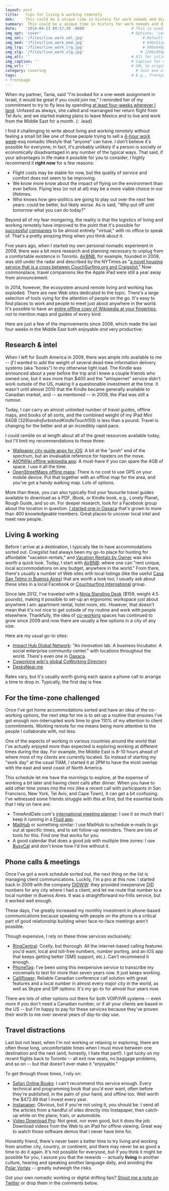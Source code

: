 ```yaml
---
layout: post
title:   Tips for living & working remotely
dek:     This could be a unique time in history for work nomads and digital drifters
summary:  This could be a unique time in history for work nomads and digital drifters       # 140 characters or less!
date:    '2014-04-23 09:57:39 -0600'                    # This is used in place of the filename
img_opt: 'cover'                                        # Options: 'cover' or 'inlne' or 'none'
img_sml: '/files/live_work_sml.jpg'                          # Default on cover or inline
img_med: '/files/live_work_med.jpg'                          # 640x512px cover, inline
img_lrg: '/files/live_work_lrg.jpg'                          # 800x640px cover, inline
img_xlg: '/files/live_work_xlg.jpg'                         # 1200x960px cover only
img_alt: ''                                             # Alt for inline
img_caption: ''                                         # Caption for either
img_url: ''                                             # URL to original image
category: covering                                        # Just one of the 4xCs
tags:                                                   # E.g., frontpage
- frontpage
---
```


When my partner, Tania, said "I'm booked for a one-week assignment in Israel, it would be great if you could join me," I reminded her of my commitment to try to fly less by spending [at least four-weeks wherever I land](http://phillipadsmith.com/2013/10/when-i-fly-i-try-to-stay-put-for-a-while-it-works.html). Unfazed as always, she called and rearranged her return flight from Tel Aviv, and we started making plans to leave Mexico and to live and work from the Middle East for a month.
{: .lead}

I find it challenging to write about living and working remotely without feeling a small bit like one of those people trying to sell a [4-hour work week](http://www.amazon.com/gp/product/B002WE46UW/ref=as_li_ss_tl?ie=UTF8&camp=1789&creative=390957&creativeASIN=B002WE46UW&linkCode=as2&tag=phillipadsmit-20)-esq nomadic lifestyle that "anyone" can have. I don't believe it's possible for everyone; in fact, it's probably unlikely if a person is  socially or economically disadvantaged in any number of the typical ways. That said, if your advantages in life make it possible for you to consider, I highly recommend it **right now** for a few reasons:

* Flight costs may be stable for now, but the quality of service and comfort does not seem to be improving. 
* We know more know about the impact of flying on the environment than ever before. Flying less (or not at all) may be a more viable choice in our lifetimes.
* Who knows how geo-politics are going to play out over the next few years: could be better, but likely worse. As is said, "Why put off until tomorrow what you can do today?"

Beyond all of my fear mongering, the reality is that the logistics of living and working remotely have improved to the point that it's possible for [successful](http://www.businessinsider.com/automattics-awesome-remote-work-culture-2013-8) [companies](http://www.amazon.com/gp/product/B00C0ALZ0W/ref=as_li_ss_tl?ie=UTF8&camp=1789&creative=390957&creativeASIN=B00C0ALZ0W&linkCode=as2&tag=phillipadsmit-20) to be almost entirely "virtual," with no office to speak of. That's a pretty amazing thing when you think about it.

Five years ago, when I started my own personal nomadic experiment in 2009, there was a bit more research and planning necessary to unplug from a comfortable existence in Toronto. [AirBNB](http://airbnb.com), for example, founded in 2008, was still under the radar and described by the NYTimes as "[a novel housing service that is a cross between CouchSurfing.org and Craigslist.](http://query.nytimes.com/gst/fullpage.html?res=9C00EFDD153EF932A35752C1A96F9C8B63)" Now commonplace, travel companions like the Apple iPad were still a year away from announcement.

In 2014, however, the ecosystem around remote living and working has exploded. There are new Web sites dedicated to the topic. There's a large selection of tools vying for the attention of people on the go. It's easy to find places to work and people to meet just about anywhere in the world. It's possible to have an [entire offline copy of Wikipedia at your fingertips](), not to mention maps and guides of every kind. 

Here are just a few of the improvements since 2009, which made the last four weeks in the Middle East both enjoyable _and_ very productive:

## Research & intel

When I left for South America in 2009, there was ample info available to me -- _if_ I wanted to add the weight of several dead-tree information delivery systems (aka "books") to my otherwise light load. The Kindle was announced about a year before the trip and I knew a couple friends who owned one, but it was more than $400 and the "whispernet" service didn't work outside of the US, making it a questionable investment at the time. It wasn't until almost 2010 that the Kindle became generally available to Canadian market, and -- as mentioned -- in 2009, the iPad was still a rumour. 

Today, I can carry an almost unlimited number of travel guides, offline maps, and books of all sorts, and the combined weight of my iPad Mini 64GB ($329) and refurbished Kindle Touch ($50) is less than a pound. Travel is changing for the better and at an incredibly rapid pace.

I could ramble on at length about all of the great resources available today, but I'll limit my recommendations to these three:

* [Wallpaper city guide apps for iOS](http://ca.phaidon.com/apps/wallpaper-city-guides/): A bit at the "posh" end of the spectrum, but an invaluable reference for hipsters on the move.
* [AllOfWiki offline wikipedia app](https://itunes.apple.com/us/app/all-wiki-offline-wikipedia/id364878448?mt=8): A must-have if you can spare the 4GB of space. I use it all the time. 
* [OpenStreetMaps offline maps](https://wiki.openstreetmap.org/wiki/Offline_Openstreetmap): There is no cost to use GPS on your mobile device. Put that together with an offline map for the area, and you've got a handy walking map. Lots of options.

More than these, you can also typically find your favourite travel guides available to download as a PDF, iBook, or Kindle book, e.g., Lonely Planet, Rough Guide, and so on. For deeper research, look for a Facebook group about the location in question. [I started one in Oaxaca](https://www.facebook.com/groups/152261324884922/) that's grown to more than 400 knowledgeable members. Great places to uncover local intel and meet new people.

## Living & working

Before I arrive at a destination, I typically like to have accommodations sorted out. Craigslist had always been my go-to place for hunting for affordable "vacation rentals," and [Vacation Rentals by Owner](http://www.vrbo.com/) was also worth a quick look. Today, I start with [AirBNB](https://www.airbnb.com): where one can "rent unique, local accommodations on any budget, anywhere in the world." From there, there's usually a number of Web sites with local listings (like the useful [Casa San Telmo in Buenos Aires](http://www.casasantelmo.com.ar/)) that are worth a look too; I usually ask about these sites in a  local Facebook or [Couchsurfing International](https://www.couchsurfing.org) group. 

Since late 2012, I've traveled with a [Ninja Standing Desk](http://www.amazon.com/gp/product/B00AZOMMUC/ref=as_li_ss_tl?ie=UTF8&camp=1789&creative=390957&creativeASIN=B00AZOMMUC&linkCode=as2&tag=phillipadsmit-20) ($159, weight 4.5 pounds), making it possible to set-up an ergonomic workspace just about anywhere I am: apartment rental, hotel room, etc. However, that doesn't mean that it's not nice to get outside of my routine and work with people elsewhere. Thankfully, the idea of [co-working](http://wiki.coworking.org/w/page/16583831/FrontPage#WhatisCoworking) spaces has continued to grow since 2009 and now there are usually a few options in a city of any size. 

Here are my usual go-to sites:

* [Impact Hub Global Network](http://www.impacthub.net/): "An innovation lab. A business Incubator. A social enterprise community center." with locations throughout the world. There's even one in [Oaxaca](http://www.huboaxaca.org/).
* [Coworking wiki's global CoWorking Directory](http://wiki.coworking.org/w/page/29303049/Directory)
* [DesksNear.me](https://desksnear.me/)

Rates vary, but it's usually worth giving each space a phone call to arrange a time to drop in. Typically, the first day is free.

## For the time-zone challenged

Once I've got home accommodations sorted and have an idea of the co-working options, the next step for me is to set up a routine that ensures I've got enough non-interrupted work time to give 110% of my attention to client commitments. Working remote for me means being more attentive to the people I collaborate with, not less. 

One of the aspects of working in various countries around the world that I've actually enjoyed more than expected is exploring working at different times during the day. For example, the Middle East is 8-10 hours ahead of where most of my clients are currently located. So instead of starting my "work day" at the usual 11AM, I started it at 2PM to have the most overlap with the east and west coast of North America.

This schedule let me have the mornings to explore, at the expense of working a bit later and having client calls after dinner. When you have to add other time zones into the mix (like a recent call with participants in San Francisco, New York, Tel Aviv, and Cape Town), it can get a bit confusing. I've witnessed some friends struggle with this at first, but the essential tools that I rely on here are:

* TimeAndDate.com's [international meeting planner](http://www.timeanddate.com/worldclock/meeting.html): I use it so much that I keep it running in a [Fluid app](http://fluidapp.com/).
* [MailHub](http://dervishsoftware.com/) or something similar: I use MailHub to schedule e-mails to go out at specific times, and to set follow-up reminders. There are lots of tools for this. Find one that works for you.
* A good calendar that does a good job with multiple time zones: I use [BusyCal](http://www.busymac.com/) and don't know how I'd live without it.

## Phone calls & meetings

Once I've got a work schedule sorted out, the next thing on the list is managing client communications. Luckily, I'm a pro at this now. I started back in 2009 with the company [DIDWW](https://www.didww.com/): they provided inexpensive <acronym title="Direct inward dialing">DID</acronym> numbers for any city where I had a client, and let me route that number to a local number in Buenos Aires. It was a straightforward no-frills service, but it worked well enough.

These days, I've greatly increased my monthly investment in phone-based communications because speaking with people on the phone is a critical part of good relationship building when face-to-face meetings aren't possible. 

Though expensive, I rely on these three services exclusively:

* [RingCentral](http://www.ringcentral.com/): Costly, but thorough. All the internet-based calling features you'd want, local and toll-free numbers, number porting, and an iOS app that keeps getting better (SMS support, etc.). Can't recommend it enough.
* [PhoneTag](https://apps.simulscribe.com/signup/r/32613): I've been using this inexpensive service to transcribe my voicemails to text for more than seven years now. It just keeps working.
* [Calliflower](http://www.calliflower.com/): Reliable Canadian conference call solution with great features and a local number in almost every major city in the world, as well as Skype and SIP options. It's my go-to for almost four years now.

There are lots of other options out there for both VOIP/IVR systems -- even more if you don't need a Canadian number, or if all your clients are based in the US -- but I'm happy to pay for these services because they've proven their worth to me over several years of day-to-day use.

## Travel distractions

Last but not least, when I'm not working or relaxing or exploring, there are often those long, uncomfortable times when I must move between one destination and the next (and, honestly, I hate that part!). I got lucky on my recent flights back to Toronto -- all exit row seats, no baggage problems, and so on -- but that doesn't ever make it "enjoyable."

To get through those times, I rely on:

* [Safari Online Books](http://www.safaribooksonline.com/): I can't recommend this service enough. Every technical and programming book that you'd ever want, often before they're published, in the palm of your hand, and offline too. Well worth the $472.89 that I invest every year.
* [Instapaper](https://www.instapaper.com/): Obvious, but if you're not using it, you should be. I send all the articles from a handful of sites directly into Instapaper, then catch-up while on the plane, train, or automobile. 
* [Video Download Pro](https://itunes.apple.com/us/app/video-download-pro-ibolt-downloader/id481606171?mt=8): Not great, nor even good, but it does the job. Download videos from the Web to an iPad for offline viewing. Great way to watch those software demos that I never have time for.

Honestly friend, there's never been a better time to try living and working from another city, country, or continent, and there may never be as good a time to do it again. It's not possible for everyone, but if you think it might be possible for you, I assure you that the rewards -- actually **living** in another culture, hearing and speaking another language daily, and avoiding the [Polar Vortex](https://en.wikipedia.org/wiki/2013%E2%80%9314_North_American_cold_wave) -- greatly outweigh the risks.

Got your own nomadic working or digital drifting tips? [Shoot me a note on Twitter](http://twitter.com/phillipadsmith) or drop them in the comments below.

